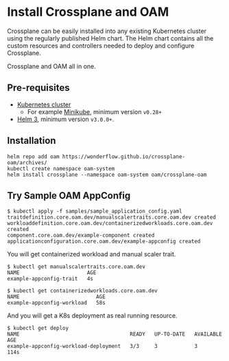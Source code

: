 # Install Crossplane and OAM

Crossplane can be easily installed into any existing Kubernetes cluster using
the regularly published Helm chart. The Helm chart contains all the custom
resources and controllers needed to deploy and configure Crossplane.

Crossplane and OAM all in one.

## Pre-requisites

* [Kubernetes cluster](https://kubernetes.io/docs/setup/)
  * For example
    [Minikube](https://kubernetes.io/docs/tasks/tools/install-minikube/),
    minimum version `v0.28+`
* [Helm 3](https://helm.sh/docs/intro/), minimum version `v3.0.0+`.


## Installation

```console
helm repo add oam https://wonderflow.github.io/crossplane-oam/archives/
kubectl create namespace oam-system
helm install crossplane --namespace oam-system oam/crossplane-oam
```

## Try Sample OAM AppConfig

```
$ kubectl apply -f samples/sample_application_config.yaml
traitdefinition.core.oam.dev/manualscalertraits.core.oam.dev created
workloaddefinition.core.oam.dev/containerizedworkloads.core.oam.dev created
component.core.oam.dev/example-component created
applicationconfiguration.core.oam.dev/example-appconfig created
```

You will get containerized workload and manual scaler trait.

```
$ kubectl get manualscalertraits.core.oam.dev
NAME                      AGE
example-appconfig-trait   4s
```

```
$ kubectl get containerizedworkloads.core.oam.dev
NAME                         AGE
example-appconfig-workload   58s
```

And you will get a K8s deployment as real running resource.

```
$ kubectl get deploy
NAME                                    READY   UP-TO-DATE   AVAILABLE   AGE
example-appconfig-workload-deployment   3/3     3            3           114s
```

